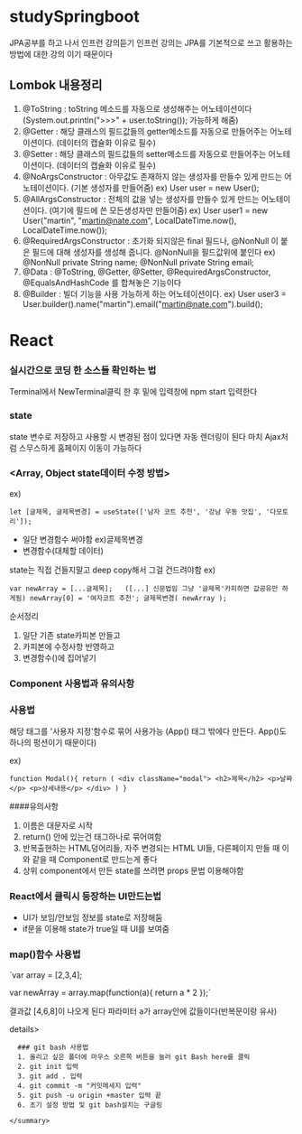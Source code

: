 # studySpringboot

JPA공부를 하고 나서 인프런 강의듣기 인프런 강의는 JPA를 기본적으로 쓰고 활용하는 방법에 대한
강의 이기 때문이다

## Lombok 내용정리

1. @ToString : toString 메소드를 자동으로 생성해주는 어노테이션이다 (System.out.println(">>>" + user.toString()); 가능하게 해줌)
2. @Getter : 해당 클래스의 필드값들의 getter메소드를 자동으로 만들어주는 어노테이션이다. (데이터의 캡슐화 이유로 필수) 
3. @Setter : 해당 클래스의 필드값들의 setter메소드를 자동으로 만들어주는 어노테이션이다. (데이터의 캡슐화 이유로 필수) 
4. @NoArgsConstructor : 아무값도 존재하지 않는 생성자를 만들수 있게 만드는 어노테이션이다. (기본 생성자를 만들어줌) ex) User user = new User();
5. @AllArgsConstructor : 전체의 값을 넣는 생성자를 만들수 있게 만드는 어노테이션이다. (여기에 필드에 쓴 모든생성자만 만들어줌) 
   ex) User user1 = new User("martin", "martin@nate.com", LocalDateTime.now(), LocalDateTime.now());
6. @RequiredArgsConstructor : 초기화 되지않은 final 필드나, @NonNull 이 붙은 필드에 대해 생성자를 생성해 줍니다. @NonNull을 필드값위에 붙인다
   ex)  @NonNull
        private String name;
        @NonNull
        private String email;
7. @Data : @ToString, @Getter, @Setter, @RequiredArgsConstructor, @EqualsAndHashCode 를 합쳐놓은 기능이다
8. @Builder : 빌더 기능을 사용 가능하게 하는 어노테이션이다.
   ex) User user3 = User.builder().name("martin").email("martin@nate.com").build();
   
   
   
   
# React

### 실시간으로 코딩 한 소스들 확인하는 법
Terminal에서 NewTerminal클릭 한 후 밑에 입력창에 npm start 입력한다

### state
state 변수로 저장하고 사용할 시 변경된 점이 있다면 자동 렌더링이 된다 마치 Ajax처럼 스무스하게 홈페이지 이동이 가능하다 
    
### <Array, Object state데이터 수정 방법>

ex) 

`let [글제목, 글제목변경] = useState(['남자 코트 추천', '강남 우동 맛집', '다모토리']);`

- 일단 변경함수 써야함 ex)글제목변경
- 변경함수(대체할 데이터)

state는 직접 건들지말고 deep copy해서 그걸 건드려야함
ex)	

`var newArray = [...글제목];   ([...] 신문법임 그냥 '글제목'카피하면 값공유만 하게됨)
    newArray[0] = '여자코트 추천';
    글제목변경( newArray );`

순서정리
1. 일단 기존 state카피본 만들고
2. 카피본에 수정사항 반영하고
3. 변경함수()에 집어넣기


### Component 사용법과 유의사항

### 사용법
  
  해당 태그를 '사용자 지정'함수로 묶어 사용가능 (App() 태그 밖에다 만든다. App()도 하나의 펑션이기 때문이다)
  
  ex)
  
  `function Modal(){
  return (
    <div className="modal">
        <h2>제목</h2>
        <p>날짜</p>
        <p>상세내용</p>
      </div>
    )
  }`
  
  
####유의사항
1. 이름은 대문자로 시작
2. return() 안에 있는건 태그하나로 묶어여함
3. 반복출현하는 HTML덩어리들, 자주 변경되는 HTML UI들, 다른페이지 만들 때 이와 같을 때 Component로 만드는게 좋다
4. 상위 component에서 만든 state를 쓰려면 props 문법 이용해야함

### React에서 클릭시 등장하는 UI만드는법

- UI가 보임/안보임 정보를 state로 저장해둠
- if문을 이용해 state가 true일 때 UI를 보여줌


### map()함수 사용법

 `var array = [2,3,4];

  var newArray = array.map(function(a){
    return a * 2
  });`
  
결과값 [4,6,8]이 나오게 된다 파라미터 a가 array안에 값들이다(반복문이랑 유사)

  
  
  
  
details>
    <summary>
   
      ### git bash 사용법
      1. 올리고 싶은 폴더에 마우스 오른쪽 버튼을 눌러 git Bash here를 클릭
      2. git init 입력
      3. git add . 입력
      4. git commit -m "커밋메세지 입력"
      5. git push -u origin +master 입력 끝
      6. 초기 설정 방법 및 git bash설치는 구글링
   
    </summary>

</details>  


